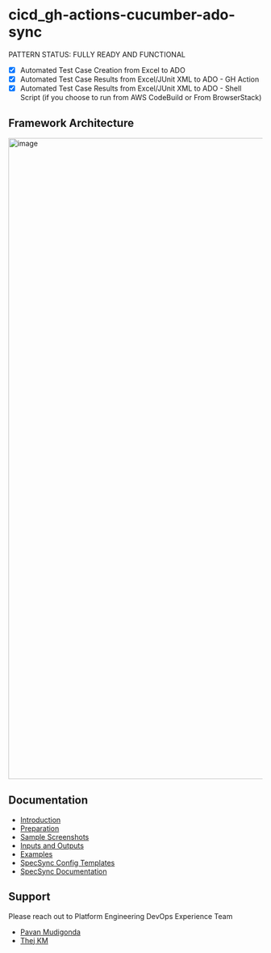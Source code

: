 # cicd_gh-actions-cucumber-ado-sync

PATTERN STATUS: FULLY READY AND FUNCTIONAL

- [x] Automated Test Case Creation from Excel to ADO
- [x] Automated Test Case Results from Excel/JUnit XML to ADO - GH Action
- [x] Automated Test Case Results from Excel/JUnit XML to ADO - Shell Script (if you choose to run from AWS CodeBuild or From BrowserStack)

## Framework Architecture

<img width="1269" alt="image" src="https://user-images.githubusercontent.com/86745613/200183648-6a01bdc8-7cf6-483c-bed4-1f960d41e3fe.png">

## Documentation

- [Introduction](./docs/1-Introduction.md)
- [Preparation](./docs/2-Preparation.md)
- [Sample Screenshots](./docs/3-Action-Screenshots.md)
- [Inputs and Outputs](./docs/4-Inputs-Outputs.md)
- [Examples](./docs/5-Examples.md)
- [SpecSync Config Templates](./docs/specsync-templates)
- [SpecSync Documentation](https://specsolutions.gitbook.io/specsync/)

## Support

Please reach out to Platform Engineering DevOps Experience Team

- [Pavan Mudigonda](mailto:nagapavankumar.mudigonda@tr.com)
- [Thej KM](mailto:thejaswini.madappa@tr.com)
